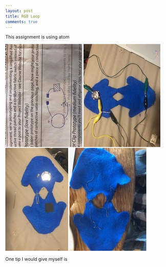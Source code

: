 ```yaml
---
layout: post 
title: RGB Loop
comments: true
---
```

This assignment is using atom 

![Paper Prototype](/img/SwitchPaper.jpg)
![Alligator Clip Prototype](/img/AlligatorSwitch.jpg)
![Finished Product Front](/img/FinalSwitch.jpg)
![Finished Product Back](/img/FinalSwitchBack.jpg)

One tip I would give myself is 
